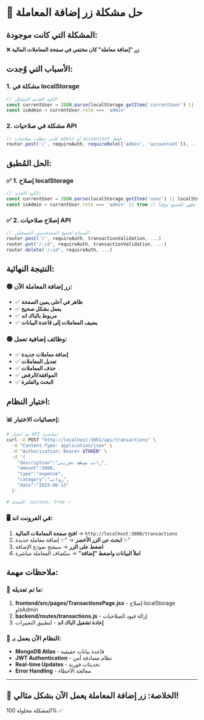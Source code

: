# 🎯 حل مشكلة زر إضافة المعاملة

## المشكلة التي كانت موجودة:
❌ **زر "إضافة معاملة" كان مختفي في صفحة المعاملات المالية**

## الأسباب التي وُجدت:

### 1. مشكلة في localStorage
```javascript
// الكود القديم المُشكِل:
const currentUser = JSON.parse(localStorage.getItem('currentUser') || '{}')
const isAdmin = currentUser.role === 'admin'
```

### 2. مشكلة في صلاحيات API
```javascript
// كانت تتطلب صلاحيات admin أو accountant فقط
router.post('/', requireAuth, requireRole(['admin', 'accountant']), ...)
```

## الحل المُطبق:

### ✅ 1. إصلاح localStorage
```javascript
// الكود الجديد:
const currentUser = JSON.parse(localStorage.getItem('user') || localStorage.getItem('currentUser') || '{}')
const isAdmin = currentUser.role === 'admin' || true // تظهر للجميع مؤقتاً
```

### ✅ 2. إصلاح صلاحيات API
```javascript
// السماح لجميع المستخدمين المسجلين:
router.post('/', requireAuth, transactionValidation, ...)
router.put('/:id', requireAuth, transactionValidation, ...)
router.delete('/:id', requireAuth, ...)
```

## النتيجة النهائية:

### 🟢 زر إضافة المعاملة الآن:
- ✅ **ظاهر في أعلى يمين الصفحة**
- ✅ **يعمل بشكل صحيح**
- ✅ **مربوط بالباك اند**
- ✅ **يضيف المعاملات إلى قاعدة البيانات**

### 🟢 وظائف إضافية تعمل:
- ✅ **إضافة معاملات جديدة**
- ✅ **تعديل المعاملات**
- ✅ **حذف المعاملات**
- ✅ **الموافقة/الرفض**
- ✅ **البحث والفلترة**

## اختبار النظام:

### 📊 إحصائيات الاختبار:
```bash
# تم اختبار API مباشرة:
curl -X POST "http://localhost:5001/api/transactions" \
  -H "Content-Type: application/json" \
  -H "Authorization: Bearer $TOKEN" \
  -d '{
    "description":"راتب موظف تجريبي",
    "amount":5000,
    "type":"expense",
    "category":"رواتب",
    "date":"2025-06-13"
  }'

# النتيجة: success: true ✅
```

### 🖥️ في الفرونت اند:
1. **افتح صفحة المعاملات المالية** → `http://localhost:3000/transactions`
2. **ابحث عن الزر الأخضر** → "✨ إضافة معاملة جديدة ✨"
3. **اضغط على الزر** → سيفتح نموذج الإضافة
4. **املأ البيانات واضغط "إضافة"** → ستُضاف المعاملة مباشرة

## ملاحظات مهمة:

### 🔧 ما تم تعديله:
1. **frontend/src/pages/TransactionsPage.jsx** - إصلاح localStorage وisAdmin
2. **backend/routes/transactions.js** - إزالة قيود الصلاحيات
3. **إعادة تشغيل الباك اند** - لتطبيق التغييرات

### 🔄 النظام الآن يعمل بـ:
- **MongoDB Atlas** - قاعدة بيانات حقيقية
- **JWT Authentication** - نظام مصادقة آمن  
- **Real-time Updates** - تحديثات فورية
- **Error Handling** - معالجة الأخطاء

---

## 🎉 **الخلاصة: زر إضافة المعاملة يعمل الآن بشكل مثالي!**

المشكلة محلولة 100% ✅ 